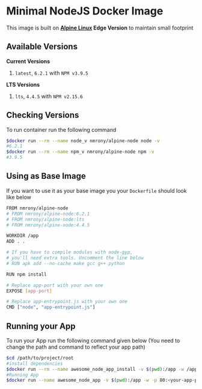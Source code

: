Minimal NodeJS Docker Image
===========================
This image is built on **[Alpine Linux][1] Edge Version** to maintain small footprint

Available Versions
-------------------
**Current Versions**
 1. `latest`, `6.2.1` with `NPM v3.9.5`

**LTS Versions**
  1. `lts`, `4.4.5` with `NPM v2.15.6`  

Checking Versions
-----------------
To run container run the following command
```sh
$docker run --rm --name node_v nmrony/alpine-node node -v
#6.2.1
$docker run --rm --name npm_v nmrony/alpine-node npm -v
#3.9.5
```
Using as Base Image
-------------------
If you want to use it as your base image you your `Dockerfile` should look like below
```sh
FROM nmrony/alpine-node
# FROM nmrony/alpine-node:6.2.1
# FROM nmrony/alpine-node:lts
# FROM nmrony/alpine-node:4.4.5

WORKDIR /app
ADD . .

# If you have to compile modules with node-gyp,
# you'll need extra tools. Uncomment the line below
# RUN apk add --no-cache make gcc g++ python

RUN npm install

# Replace app-port with your own one
EXPOSE [app-port]

# Replace app-entrypoint.js with your own one
CMD ["node", "app-entrypoint.js"]
```

Running your App
-----------------
To run your App run the following command given below (You need to change the path and command to reflect your app path)
```sh
$cd /path/to/project/root
#install dependencies
$docker run --rm --name awesome_node_app_install -v $(pwd):/app -w /app nmrony/node-alpine npm i
#Running App
$docker run --name awesome_node_app -v $(pwd):/app -w -p 80:<your-app-port> /app nmrony/node-alpine node [app-entrypoint.js]
```

[1]: http://www.alpinelinux.org/

